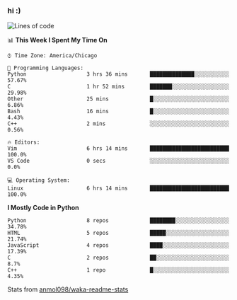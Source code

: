 ### hi :)

<!--START_SECTION:waka-->
![Lines of code](https://img.shields.io/badge/From%20Hello%20World%20I%27ve%20Written-794614%20lines%20of%20code-blue)

📊 **This Week I Spent My Time On** 

```text
⌚︎ Time Zone: America/Chicago

💬 Programming Languages: 
Python                   3 hrs 36 mins       ██████████████░░░░░░░░░░░   57.67% 
C                        1 hr 52 mins        ███████░░░░░░░░░░░░░░░░░░   29.98% 
Other                    25 mins             █░░░░░░░░░░░░░░░░░░░░░░░░   6.86% 
Bash                     16 mins             █░░░░░░░░░░░░░░░░░░░░░░░░   4.43% 
C++                      2 mins              ░░░░░░░░░░░░░░░░░░░░░░░░░   0.56%

🔥 Editors: 
Vim                      6 hrs 14 mins       █████████████████████████   100.0% 
VS Code                  0 secs              ░░░░░░░░░░░░░░░░░░░░░░░░░   0.0%

💻 Operating System: 
Linux                    6 hrs 14 mins       █████████████████████████   100.0%

```

**I Mostly Code in Python** 

```text
Python                   8 repos             ████████░░░░░░░░░░░░░░░░░   34.78% 
HTML                     5 repos             █████░░░░░░░░░░░░░░░░░░░░   21.74% 
JavaScript               4 repos             ████░░░░░░░░░░░░░░░░░░░░░   17.39% 
C                        2 repos             ██░░░░░░░░░░░░░░░░░░░░░░░   8.7% 
C++                      1 repo              █░░░░░░░░░░░░░░░░░░░░░░░░   4.35%

```



<!--END_SECTION:waka-->

Stats from [anmol098/waka-readme-stats](https://github.com/anmol098/waka-readme-stats)